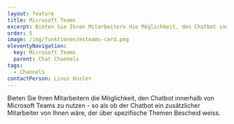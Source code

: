 ```yaml
---
layout: feature
title: Microsoft Teams
excerpt: Bieten Sie Ihren Mitarbeitern die Möglichkeit, den Chatbot innerhalb von Microsoft Teams zu nutzen - so als ob der Chatbot ein zusätzlicher Mitarbeiter von Ihnen wäre, der über spezifische Themen Bescheid weiss.
order: 5
image: /img/funktionen/msteams-card.png
eleventyNavigation:
  key: Microsoft Teams
  parent: Chat Channels
tags:
  - Channels
contactPerson: Linus Hüsler
---
```


Bieten Sie Ihren Mitarbeitern die Möglichkeit, den Chatbot innerhalb von Microsoft Teams zu nutzen - so als ob der Chatbot ein zusätzlicher Mitarbeiter von Ihnen wäre, der über spezifische Themen Bescheid weiss.


